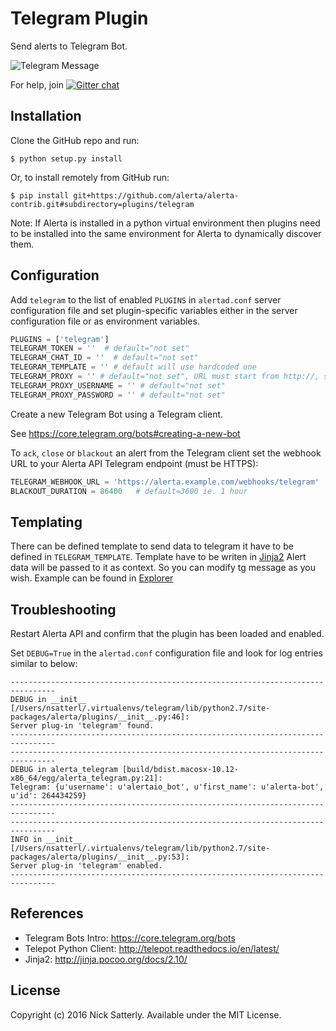 Telegram Plugin
===============

Send alerts to Telegram Bot.

![Telegram Message](./images/alerta-telegram-plugin.png)

For help, join [![Gitter chat](https://badges.gitter.im/alerta/chat.png)](https://gitter.im/alerta/chat)

Installation
------------

Clone the GitHub repo and run:

    $ python setup.py install

Or, to install remotely from GitHub run:

    $ pip install git+https://github.com/alerta/alerta-contrib.git#subdirectory=plugins/telegram

Note: If Alerta is installed in a python virtual environment then plugins
need to be installed into the same environment for Alerta to dynamically
discover them.

Configuration
-------------

Add `telegram` to the list of enabled `PLUGINS` in `alertad.conf` server
configuration file and set plugin-specific variables either in the
server configuration file or as environment variables.

```python
PLUGINS = ['telegram']
TELEGRAM_TOKEN = ''  # default="not set"
TELEGRAM_CHAT_ID = ''  # default="not set"
TELEGRAM_TEMPLATE = '' # default will use hardcoded one
TELEGRAM_PROXY = '' # default="not set", URL must start from http://, socks5 not supported
TELEGRAM_PROXY_USERNAME = '' # default="not set"
TELEGRAM_PROXY_PASSWORD = '' # default="not set"
```

Create a new Telegram Bot using a Telegram client.

See https://core.telegram.org/bots#creating-a-new-bot

To `ack`, `close` or `blackout` an alert from the Telegram client set
the webhook URL to your Alerta API Telegram endpoint (must be HTTPS):

```python
TELEGRAM_WEBHOOK_URL = 'https://alerta.example.com/webhooks/telegram'
BLACKOUT_DURATION = 86400   # default=3600 ie. 1 hour
```

Templating 
----------

There can be defined template to send data to telegram it have to be defined in `TELEGRAM_TEMPLATE`. 
Template have to be writen in [Jinja2](http://jinja.pocoo.org/docs/2.10/)
Alert data will be passed to it as context. So you can modify tg message as you wish. Example can be found in [Explorer](http://explorer.alerta.io/#/send) 

Troubleshooting
---------------

Restart Alerta API and confirm that the plugin has been loaded and enabled.

Set `DEBUG=True` in the `alertad.conf` configuration file and look for log
entries similar to below:

```
--------------------------------------------------------------------------------
DEBUG in __init__ [/Users/nsatterl/.virtualenvs/telegram/lib/python2.7/site-packages/alerta/plugins/__init__.py:46]:
Server plug-in 'telegram' found.
--------------------------------------------------------------------------------
--------------------------------------------------------------------------------
DEBUG in alerta_telegram [build/bdist.macosx-10.12-x86_64/egg/alerta_telegram.py:21]:
Telegram: {u'username': u'alertaio_bot', u'first_name': u'alerta-bot', u'id': 264434259}
--------------------------------------------------------------------------------
--------------------------------------------------------------------------------
INFO in __init__ [/Users/nsatterl/.virtualenvs/telegram/lib/python2.7/site-packages/alerta/plugins/__init__.py:53]:
Server plug-in 'telegram' enabled.
--------------------------------------------------------------------------------
```

References
----------

  * Telegram Bots Intro: https://core.telegram.org/bots
  * Telepot Python Client: http://telepot.readthedocs.io/en/latest/
  * Jinja2: http://jinja.pocoo.org/docs/2.10/

License
-------

Copyright (c) 2016 Nick Satterly. Available under the MIT License.
